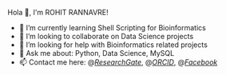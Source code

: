 Hola 👋, I'm ROHIT RANNAVRE!

- 🌱 I’m currently learning Shell Scripting for Bioinformatics 
- 👯 I’m looking to collaborate on Data Science projects 
- 🤔 I’m looking for help with Bioinformatics related projects
- 💬 Ask me about: Python, Data Science, MySQL
- 📫 Contact me here: 
                  @[*ResearchGate*](https://www.researchgate.net/profile/Rohit_Rannavre2),
                  @[*ORCID*](https://orcid.org/0000-0001-8722-3052),
                  @[*Facebook*](https://www.facebook.com/profile.php?id=100051675616742%29)
